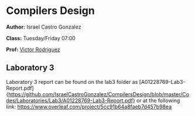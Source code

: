 # Compilers Design
**Author:** Israel Castro Gonzalez

**Class:** Tuesday/Friday 07:00

**Prof:** [Victor Rodriguez](https://github.com/VictorRodriguez)

## Laboratory 3
Laboratory 3 report can be found on the lab3 folder as [A01228769-Lab3-Report.pdf]{https://github.com/IsraelCastroGonzalez/CompilersDesign/blob/master/Codes/Laboratories/Lab3/A01228769-Lab3-Report.pdf} or at the following link:
https://www.overleaf.com/project/5cc91b64a8faeb7d457b98ea 
